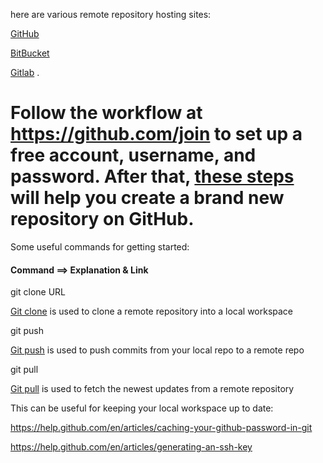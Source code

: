 here are various remote repository hosting sites:

[GitHub](http://github.com/)

[BitBucket](https://bitbucket.org/product)

[Gitlab](https://gitlab.com/)
.

Follow the workflow at 
https://github.com/join
 to set up a free account, username, and password. After that, 
[these steps](https://help.github.com/articles/create-a-repo/)
 will help you create a brand new repository on GitHub.
===============================================================
Some useful commands for getting started:

#### Command ==>  Explanation & Link

git clone URL

[Git clone](https://git-scm.com/docs/git-clone) is used to clone a remote repository into a local workspace

git push

[Git push](https://git-scm.com/docs/git-push) is used to push commits from your local repo to a remote repo

git pull

[Git pull](https://git-scm.com/docs/git-pull) is used to fetch the newest updates from a remote repository


This can be useful for keeping your local workspace up to date:

https://help.github.com/en/articles/caching-your-github-password-in-git

https://help.github.com/en/articles/generating-an-ssh-key
  

